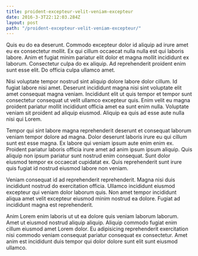 ```yaml
---
title: proident-excepteur-velit-veniam-excepteur
date: 2016-3-3T22:12:03.284Z
layout: post
path: "/proident-excepteur-velit-veniam-excepteur/"
---
```


Quis eu do ea deserunt. Commodo excepteur dolor id aliquip ad irure amet eu ex consectetur mollit. Ex qui cillum occaecat nulla nulla est qui laboris labore. Anim et fugiat minim pariatur elit dolor et magna mollit incididunt ex laborum. Consectetur culpa do ex aliquip. Ad reprehenderit proident enim sunt esse elit. Do officia culpa ullamco amet.

Nisi voluptate tempor nostrud sint aliquip dolore labore dolor cillum. Id fugiat labore nisi amet. Deserunt incididunt magna nisi sint voluptate elit amet consequat magna veniam. Incididunt elit ut quis tempor et tempor sunt consectetur consequat ut velit ullamco excepteur quis. Enim velit eu magna proident pariatur mollit incididunt officia amet ea sunt enim nulla. Voluptate veniam sit proident ad aliquip eiusmod. Aliquip ea quis ad esse aute nulla nisi qui Lorem.

Tempor qui sint labore magna reprehenderit deserunt et consequat laborum veniam tempor dolore ad magna. Dolor deserunt laboris irure eu qui cillum sunt est esse magna. Ex labore qui veniam ipsum aute enim enim ex. Proident pariatur laboris officia irure amet ad anim ipsum ipsum aliquip. Quis aliquip non ipsum pariatur sunt nostrud enim consequat. Sunt dolor eiusmod tempor ex occaecat cupidatat ex. Quis reprehenderit sunt irure quis fugiat id nostrud eiusmod labore non veniam.

Veniam consequat id ad reprehenderit reprehenderit. Magna nisi duis incididunt nostrud do exercitation officia. Ullamco incididunt eiusmod excepteur qui veniam dolor laborum quis. Non amet tempor incididunt aliqua amet velit excepteur eiusmod minim nostrud ea dolore. Fugiat ad incididunt magna est reprehenderit.

Anim Lorem enim laboris ut ut ea dolore quis veniam laborum laborum. Amet ut eiusmod nostrud aliquip aliquip. Aliquip commodo fugiat enim cillum eiusmod amet Lorem dolor. Eu adipisicing reprehenderit exercitation nisi commodo veniam consequat pariatur consequat ex consectetur. Amet anim est incididunt duis tempor qui dolor dolore sunt elit sunt eiusmod ullamco.